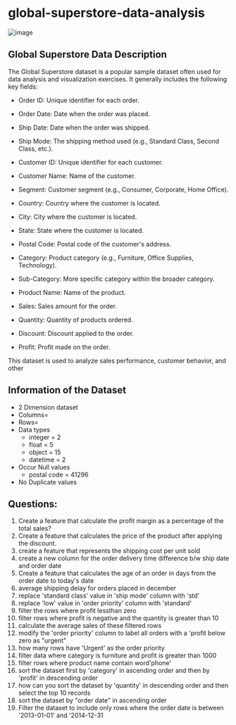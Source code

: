 # global-superstore-data-analysis

![image](https://github.com/user-attachments/assets/ca838545-dc19-4dfc-ae38-fb704e228fa4)

## Global Superstore Data Description

The Global Superstore dataset is a popular sample dataset often used for data analysis and visualization exercises. It generally includes the following key fields:

* Order ID: Unique identifier for each order.

* Order Date: Date when the order was placed.

* Ship Date: Date when the order was shipped.

* Ship Mode: The shipping method used (e.g., Standard Class, Second Class, etc.).

* Customer ID: Unique identifier for each customer.

* Customer Name: Name of the customer.

* Segment: Customer segment (e.g., Consumer, Corporate, Home Office).

* Country: Country where the customer is located.

* City: City where the customer is located.

* State: State where the customer is located.

* Postal Code: Postal code of the customer's address.

* Category: Product category (e.g., Furniture, Office Supplies, Technology).

* Sub-Category: More specific category within the broader category.

* Product Name: Name of the product.

* Sales: Sales amount for the order.

* Quantity: Quantity of products ordered.

* Discount: Discount applied to the order.

* Profit: Profit made on the order.

This dataset is used to analyze sales performance, customer behavior, and other

## Information of the Dataset

* 2 Dimension dataset
* Columns=
* Rows=
* Data types
    - integer = 2
    - float = 5
    - object = 15
    - datetime = 2
* Occur Null values
    - postal code = 41296
* No Duplicate values

##   Questions:

1) Create a feature that calculate the profit margin as a percentage of the total sales?
2) Create a feature that calculates the price of the product after applying the discount.
3) create a feature that represents the shipping cost per unit sold
4) create a new column for the order delivery time difference b/w ship date and order date
5) Create a feature that calculates the age of an order in days from the order date to today's date
6)  average shipping delay for orders placed in december
7)  replace 'standard class' value in 'ship mode' column with 'std'
8)  replace 'low' value in 'order priority' column with 'standard'
9)  filter the rows where profit lessthan zero
10)  filter rows where profit is negative and the quantity is greater than 10
11)  calculate the average sales of these filtered rows
12)  modify the 'order priority' column to label all orders with a 'profit below zero as "urgent"
13)  how many rows have 'Urgent' as the order priority
14)  filter data where category is furniture and profit is greater than 1000
15)  filter rows where product name contain word'phone'
16)   sort the dataset first by 'category' in ascending order and then by 'profit' in descending order
17)   how can you sort the dataset by 'quantity' in descending order and then select the top 10 records
18)   sort the dataset by "order date" in ascending order
19)   Filter the dataset to include  only rows where the order date is between '2013-01-01' and '2014-12-31
